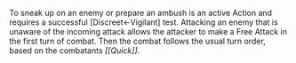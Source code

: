 To sneak up on an enemy or prepare an ambush is an active Action and requires a successful [Discreet←Vigilant] test. Attacking an enemy that is unaware of the incoming attack allows the attacker to make a Free Attack in the first turn of combat. Then the combat follows the usual turn order, based on the combatants *[[Quick]]*.